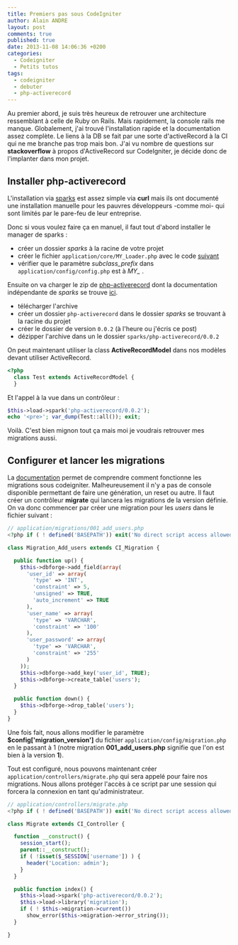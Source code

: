 ```yaml
---
title: Premiers pas sous CodeIgniter
author: Alain ANDRE
layout: post
comments: true
published: true
date: 2013-11-08 14:06:36 +0200
categories:
  - Codeigniter
  - Petits tutos
tags:
  - codeigniter
  - debuter
  - php-activerecord
---
```

Au premier abord, je suis très heureux de retrouver une architecture ressemblant à celle de Ruby on Rails. Mais rapidement, la console rails me manque. Globalement, j'ai trouvé l'installation rapide et la documentation assez complète. Le liens à la DB se fait par une sorte d'activeRecord à la CI qui ne me branche pas trop mais bon. J'ai vu nombre de questions sur **stackoverflow** à propos d'ActiveRecord sur CodeIgniter, je décide donc de l'implanter dans mon projet.

## Installer php-activerecord

L'installation via [sparks][1] est assez simple via **curl** mais ils ont documenté une installation manuelle pour les pauvres développeurs -comme moi- qui sont limités par le pare-feu de leur entreprise.

Donc si vous voulez faire ça en manuel, il faut tout d'abord installer le manager de sparks :

*   créer un dossier *sparks* à la racine de votre projet
*   créer le fichier `application/core/MY_Loader.php` avec le code [suivant][2]
*   vérifier que le paramètre *subclass_prefix* dans `application/config/config.php` est à *MY_* .

Ensuite on va charger le zip de [php-activerecord][1] dont la documentation indépendante de *sparks* se trouve [ici][3].

*   télécharger l'archive
*   créer un dossier `php-activerecord` dans le dossier *sparks* se trouvant à la racine du projet
*   créer le dossier de version `0.0.2` (à l'heure ou j'écris ce post)
*   dézipper l'archive dans un le dossier `sparks/php-activerecord/0.0.2`

On peut maintenant utiliser la class **ActiveRecordModel** dans nos modèles devant utiliser ActiveRecord.

```php
<?php
  class Test extends ActiveRecordModel {
  }
```

Et l'appel à la vue dans un contrôleur :

```php
$this->load->spark('php-activerecord/0.0.2');
echo '<pre>'; var_dump(Test::all()); exit;
```

Voilà. C'est bien mignon tout ça mais moi je voudrais retrouver mes migrations aussi.

## Configurer et lancer les migrations

La [documentation][4] permet de comprendre comment fonctionne les migrations sous codeigniter. Malheureusement il n'y a pas de console disponible permettant de faire une génération, un reset ou autre. Il faut créer un contrôleur **migrate** qui lancera les migrations de la version définie. On va donc commencer par créer une migration pour les *users* dans le fichier suivant :

```php 
// application/migrations/001_add_users.php
<?php if ( ! defined('BASEPATH')) exit('No direct script access allowed');

class Migration_Add_users extends CI_Migration {

  public function up() {
    $this->dbforge->add_field(array(
      'user_id' => array(
        'type' => 'INT',
        'constraint' => 5,
        'unsigned' => TRUE,
        'auto_increment' => TRUE
      ),
      'user_name' => array(
        'type' => 'VARCHAR',
        'constraint' => '100'
      ),
      'user_password' => array(
        'type' => 'VARCHAR',
        'constraint' => '255'
      )
    ));
    $this->dbforge->add_key('user_id', TRUE);
    $this->dbforge->create_table('users');
  }

  public function down() {
    $this->dbforge->drop_table('users');
  }
}
```

Une fois fait, nous allons modifier le paramètre **$config['migration_version']** du fichier `application/config/migration.php` en le passant à 1 (notre migration **001\_add\_users.php** signifie que l'on est bien à la version **1**).

Tout est configuré, nous pouvons maintenant créer `application/controllers/migrate.php` qui sera appelé pour faire nos migrations. Nous allons protéger l'accès à ce script par une session qui forcera la connexion en tant qu'administrateur.

```php
// application/controllers/migrate.php
<?php if ( ! defined('BASEPATH')) exit('No direct script access allowed');

class Migrate extends CI_Controller {

  function __construct() {
    session_start();
    parent::__construct();
    if ( !isset($_SESSION['username']) ) {
      header('Location: admin');
    }
  }

  public function index() {
    $this->load->spark('php-activerecord/0.0.2');
    $this->load->library('migration');
    if ( ! $this->migration->current())
      show_error($this->migration->error_string());
  }

}
```

 [1]: http://getsparks.org/packages/php-activerecord/versions/HEAD/show
 [2]: http://getsparks.org/static/install/MY_Loader.php.txt
 [3]: http://phpactiverecord.com/projects/main/wiki
 [4]: http://ellislab.com/codeigniter/user-guide/libraries/migration.html
